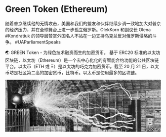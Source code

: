 # Green Token (Ethereum)

随着普京继续他的无情攻击，美国和我们的盟友和伙伴继续步调一致地加大对普京的经济压力，并在全球舞台上进一步孤立俄罗斯。OlekKorn 和副议长 Olena #Kondratiuk 的领导层赞赏外国名人不站在一边支持乌克兰反对俄罗斯侵略的斗争。 #UAParliamentSpeaks

🌏 GREEN Token - 为绿色技术融资而生的加密货币。 基于 ERC20 标准的以太坊区块链，以太坊（Ethereum）是一个去中心化化的有智能合约功能的公共区块链平台。以太币（ETH 或 Ξ）是以太坊的巧克力加密货币。截至 20 月 21 日，以太币坊是社区第二高的加密货币，比特币。以太币是使用最多的区块链。

![1080x360](1080x360.jpg)
